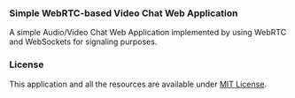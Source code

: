 ### Simple WebRTC-based Video Chat Web Application
A simple Audio/Video Chat Web Application implemented by using WebRTC and WebSockets for signaling purposes.

### License
This application and all the resources are available under [MIT License](https://opensource.org/licenses/MIT).
